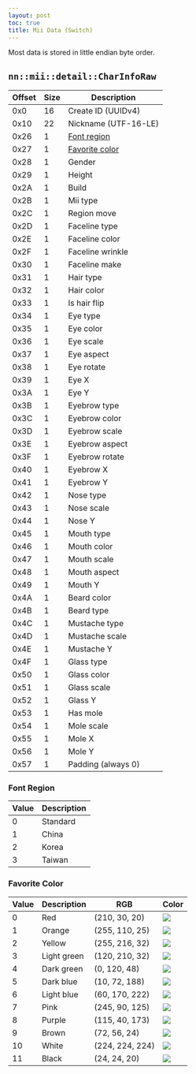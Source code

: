 ```yaml
---
layout: post
toc: true
title: Mii Data (Switch)
---
```


Most data is stored in little endian byte order.

## `nn::mii::detail::CharInfoRaw`

| Offset | Size | Description                       |
|--------|------|-----------------------------------|
| 0x0    | 16   | Create ID (UUIDv4)                |
| 0x10   | 22   | Nickname (UTF-16-LE)              |
| 0x26   | 1    | [Font region](#font-region)       |
| 0x27   | 1    | [Favorite color](#favorite-color) |
| 0x28   | 1    | Gender                            |
| 0x29   | 1    | Height                            |
| 0x2A   | 1    | Build                             |
| 0x2B   | 1    | Mii type                          |
| 0x2C   | 1    | Region move                       |
| 0x2D   | 1    | Faceline type                     |
| 0x2E   | 1    | Faceline color                    |
| 0x2F   | 1    | Faceline wrinkle                  |
| 0x30   | 1    | Faceline make                     |
| 0x31   | 1    | Hair type                         |
| 0x32   | 1    | Hair color                        |
| 0x33   | 1    | Is hair flip                      |
| 0x34   | 1    | Eye type                          |
| 0x35   | 1    | Eye color                         |
| 0x36   | 1    | Eye scale                         |
| 0x37   | 1    | Eye aspect                        |
| 0x38   | 1    | Eye rotate                        |
| 0x39   | 1    | Eye X                             |
| 0x3A   | 1    | Eye Y                             |
| 0x3B   | 1    | Eyebrow type                      |
| 0x3C   | 1    | Eyebrow color                     |
| 0x3D   | 1    | Eyebrow scale                     |
| 0x3E   | 1    | Eyebrow aspect                    |
| 0x3F   | 1    | Eyebrow rotate                    |
| 0x40   | 1    | Eyebrow X                         |
| 0x41   | 1    | Eyebrow Y                         |
| 0x42   | 1    | Nose type                         |
| 0x43   | 1    | Nose scale                        |
| 0x44   | 1    | Nose Y                            |
| 0x45   | 1    | Mouth type                        |
| 0x46   | 1    | Mouth color                       |
| 0x47   | 1    | Mouth scale                       |
| 0x48   | 1    | Mouth aspect                      |
| 0x49   | 1    | Mouth Y                           |
| 0x4A   | 1    | Beard color                       |
| 0x4B   | 1    | Beard type                        |
| 0x4C   | 1    | Mustache type                     |
| 0x4D   | 1    | Mustache scale                    |
| 0x4E   | 1    | Mustache Y                        |
| 0x4F   | 1    | Glass type                        |
| 0x50   | 1    | Glass color                       |
| 0x51   | 1    | Glass scale                       |
| 0x52   | 1    | Glass Y                           |
| 0x53   | 1    | Has mole                          |
| 0x54   | 1    | Mole scale                        |
| 0x55   | 1    | Mole X                            |
| 0x56   | 1    | Mole Y                            |
| 0x57   | 1    | Padding (always 0)                |

### Font Region

| Value | Description |
|-------|-------------|
| 0     | Standard    |
| 1     | China       |
| 2     | Korea       |
| 3     | Taiwan      |

### Favorite Color

| Value | Description | RGB             | Color                                                               |
|-------|-------------|-----------------|---------------------------------------------------------------------|
| 0     | Red         | (210, 30, 20)   | ![](https://www.dropbox.com/s/860dasn9nzjfwq3/red.png?raw=1)        |
| 1     | Orange      | (255, 110, 25)  | ![](https://www.dropbox.com/s/1s3fbbgmhtepmqh/orange.png?raw=1)     |
| 2     | Yellow      | (255, 216, 32)  | ![](https://www.dropbox.com/s/arcskvtgjs3ltvy/yellow.png?raw=1)     |
| 3     | Light green | (120, 210, 32)  | ![](https://www.dropbox.com/s/ra7tinvdgkspu2o/lightgreen.png?raw=1) |
| 4     | Dark green  | (0, 120, 48)    | ![](https://www.dropbox.com/s/xuakk16bmz3qimp/darkgreen.png?raw=1)  |
| 5     | Dark blue   | (10, 72, 188)   | ![](https://www.dropbox.com/s/21kevqb9aelgoc9/darkblue.png?raw=1)   |
| 6     | Light blue  | (60, 170, 222)  | ![](https://www.dropbox.com/s/d7raj7nmakzviqh/lightblue.png?raw=1)  |
| 7     | Pink        | (245, 90, 125)  | ![](https://www.dropbox.com/s/rwtstvy6bsdqrsb/pink.png?raw=1)       |
| 8     | Purple      | (115, 40, 173)  | ![](https://www.dropbox.com/s/6cibn1csgy3ce5a/purple.png?raw=1)     |
| 9     | Brown       | (72, 56, 24)    | ![](https://www.dropbox.com/s/58j4q5co1rd7uw2/brown.png?raw=1)      |
| 10    | White       | (224, 224, 224) | ![](https://www.dropbox.com/s/fftizy76n9y77fh/white.png?raw=1)      |
| 11    | Black       | (24, 24, 20)    | ![](https://www.dropbox.com/s/h42gwymxybxo772/black.png?raw=1)      |
